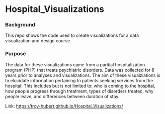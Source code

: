 # Hospital_Visualizations
### Background
This repo shows the code used to create visualizations for a data visualization and design course. 

### Purpose
The data for these visualizations came from a paritial hospitalization program (PHP) that treats psychiatric disorders. Data was collected for 8 years prior to analyses and visualizations. The aim of these visualziations is to elucidate information pertaining to patients seeking services from the hospital. This includes but is not limited to: who is coming to the hospital, how people progress through treatment, types of disorders treated, why people leave, and differences between duration of stay. 

Link: https://troy-hubert.github.io/Hospital_Visualizations/
